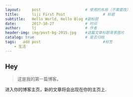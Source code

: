 ```yaml
---
layout:     post   				    # 使用的布局（不需要改）
title:      liji First Post 				# 标题 
subtitle:   Hello World, Hello Blog #副标题
date:       2017-10-27 				# 时间
author:     lj 						# 作者
header-img: img/post-bg-2015.jpg 	#这篇文章标题背景图片
catalog: true 						# 是否归档
tags:	add post							#标签
    - 生活
---
```


## Hey
>这是我的第一篇博客。

进入你的博客主页，新的文章将会出现在你的主页上.
